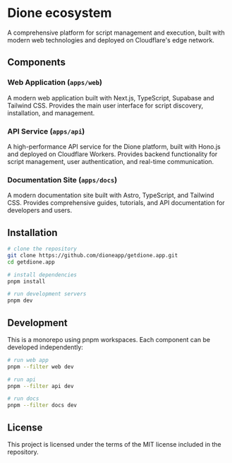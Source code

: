 # Dione ecosystem

A comprehensive platform for script management and execution, built with modern web technologies and deployed on Cloudflare's edge network.

## Components

### Web Application (`apps/web`)
A modern web application built with Next.js, TypeScript, Supabase and Tailwind CSS. Provides the main user interface for script discovery, installation, and management.

### API Service (`apps/api`)
A high-performance API service for the Dione platform, built with Hono.js and deployed on Cloudflare Workers. Provides backend functionality for script management, user authentication, and real-time communication.

### Documentation Site (`apps/docs`)
A modern documentation site built with Astro, TypeScript, and Tailwind CSS. Provides comprehensive guides, tutorials, and API documentation for developers and users.

## Installation

```bash
# clone the repository
git clone https://github.com/dioneapp/getdione.app.git
cd getdione.app

# install dependencies
pnpm install

# run development servers
pnpm dev
```

## Development

This is a monorepo using pnpm workspaces. Each component can be developed independently:

```bash
# run web app
pnpm --filter web dev

# run api
pnpm --filter api dev

# run docs
pnpm --filter docs dev
```

## License

This project is licensed under the terms of the MIT license included in the repository.
